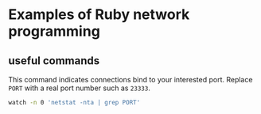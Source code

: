 # Examples of Ruby network programming

## useful commands

This command indicates connections bind to your interested port.  Replace `PORT` with a real port number such as `23333`.

~~~sh
watch -n 0 'netstat -nta | grep PORT'
~~~
